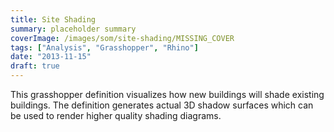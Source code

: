 ```yaml
---
title: Site Shading
summary: placeholder summary
coverImage: /images/som/site-shading/MISSING_COVER
tags: ["Analysis", "Grasshopper", "Rhino"]
date: "2013-11-15"
draft: true
---
```


This grasshopper definition visualizes how new buildings will shade existing buildings. The definition generates actual 3D shadow surfaces which can be used to render higher quality shading diagrams.
